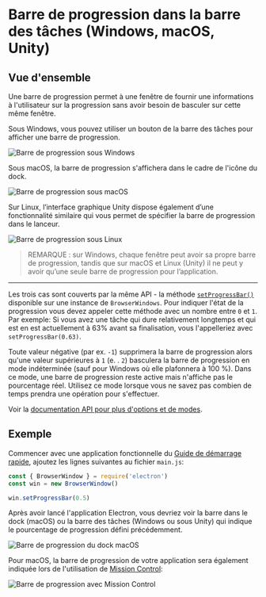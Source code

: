 # Barre de progression dans la barre des tâches (Windows, macOS, Unity)

## Vue d'ensemble

Une barre de progression permet à une fenêtre de fournir une informations à l'utilisateur sur la progression sans avoir besoin de basculer sur cette même fenêtre.

Sous Windows, vous pouvez utiliser un bouton de la barre des tâches pour afficher une barre de progression.

![Barre de progression sous Windows](https://cloud.githubusercontent.com/assets/639601/5081682/16691fda-6f0e-11e4-9676-49b6418f1264.png)

Sous macOS, la barre de progression s'affichera dans le cadre de l'icône du dock.

![Barre de progression sous macOS](../images/macos-progress-bar.png)

Sur Linux, l’interface graphique Unity dispose également d’une fonctionnalité similaire qui vous permet de spécifier la barre de progression dans le lanceur.

![Barre de progression sous Linux](../images/linux-progress-bar.png)

> REMARQUE : sur Windows, chaque fenêtre peut avoir sa propre barre de progression, tandis que sur macOS et Linux (Unity) il ne peut y avoir qu’une seule barre de progression pour l’application.

----

Les trois cas sont couverts par la même API - la méthode [`setProgressBar()`](../api/browser-window.md#winsetprogressbarprogress-options) disponible sur une instance de `BrowserWindows`. Pour indiquer l'état de la progression vous devez appeler cette méthode avec un nombre entre `0` et `1`. Par exemple: Si vous avez une tâche qui dure relativement longtemps et qui est en est actuellement à 63% avant sa finalisation, vous l'appelleriez avec `setProgressBar(0.63)`.

Toute valeur négative (par ex. `-1`) supprimera la barre de progression alors qu'une valeur supérieures à `1` (e. . `2`) basculera la barre de progression en mode indéterminée (sauf pour Windows où elle plafonnera à 100 %). Dans ce mode, une barre de progression reste active mais n'affiche pas le pourcentage réel. Utilisez ce mode lorsque vous ne savez pas combien de temps prendra une opération pour s'effectuer.

Voir la [documentation API pour plus d'options et de modes](../api/browser-window.md#winsetprogressbarprogress-options).

## Exemple

Commencer avec une application fonctionnelle du [Guide de démarrage rapide](quick-start.md), ajoutez les lignes suivantes au fichier `main.js`:

```javascript
const { BrowserWindow } = require('electron')
const win = new BrowserWindow()

win.setProgressBar(0.5)
```

Après avoir lancé l'application Electron, vous devriez voir la barre dans le dock (macOS) ou la barre des tâches (Windows ou sous Unity) qui indique le pourcentage de progression défini précédemment.

![Barre de progression du dock macOS](../images/dock-progress-bar.png)

Pour macOS, la barre de progression de votre application sera également indiquée lors de l'utilisation de [Mission Control](https://support.apple.com/en-us/HT204100):

![Barre de progression avec Mission Control](../images/mission-control-progress-bar.png)
